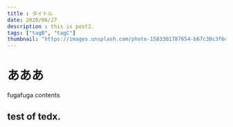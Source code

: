 ```yaml
---
title : タイトル
date: 2020/06/27
description : this is post2.
tags: ["tagB", "tagC"]
thumbnail: "https://images.unsplash.com/photo-1583301787654-b67c30c3f6e4?ixlib=rb-1.2.1&ixid=eyJhcHBfaWQiOjEyMDd9&auto=format&fit=crop&w=900&q=60"
---
```


# あああ
fugafuga contents
## test of tedx.
